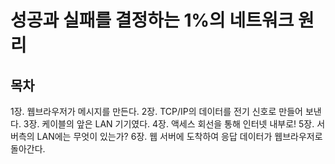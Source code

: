 # 성공과 실패를 결정하는 1%의 네트워크 원리

## 목차

1장. 웹브라우저가 메시지를 만든다.
2장. TCP/IP의 데이터를 전기 신호로 만들어 보낸다.
3장. 케이블의 앞은 LAN 기기였다.
4장. 액세스 회선을 통해 인터넷 내부로!
5장. 서버측의 LAN에는 무엇이 있는가?
6장. 웹 서버에 도착하여 응답 데이터가 웹브라우저로 돌아간다.

 